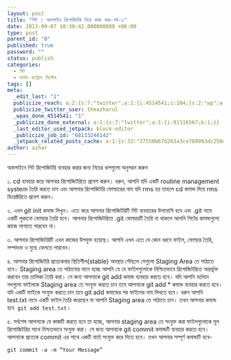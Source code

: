 ```yaml
---
layout: post
title: "গিট : অফলাইন রিপোজিটরি নিয়ে কাজ করা-পর্ব-৩"
date: 2013-09-07 10:30:42.000000000 +06:00
type: post
parent_id: "0"
published: true
password: ""
status: publish
categories:
  - গিট
  - ভার্সন কন্ট্রোল সিস্টেম
tags: []
meta:
  _edit_last: "1"
  publicize_reach: a:2:{s:7:"twitter";a:1:{i:4514541;i:104;}s:2:"wp";a:1:{i:0;i:2;}}
  publicize_twitter_user: theazharul
  _wpas_done_4514541: "1"
  _publicize_done_external: a:1:{s:7:"twitter";a:1:{i:91116567;b:1;}}
  _last_editor_used_jetpack: block-editor
  _publicize_job_id: "68133246142"
  _jetpack_related_posts_cache: a:1:{s:32:"37550b67d263a3ce789993dc25046c5f";a:2:{s:7:"expires";i:1643268257;s:7:"payload";a:4:{i:0;a:1:{s:2:"id";i:7;}i:1;a:1:{s:2:"id";i:194;}i:2;a:1:{s:2:"id";i:112;}i:3;a:1:{s:2:"id";i:109;}}}}
author: azhar
---
```


অফলাইনে গিট রিপোজিটরি ব্যবহার করার জন্য নিচের ধাপগুলো অনুসরন করুন

১. cd ব্যবহার করে আপনার রিপোজিটরিতে প্রবেশ করুন। ধরুন, আপনি যদি একটি routine management system তৈরি করতে চান এবং আপনার রিপোজিটরি ফোল্ডারের নাম যদি rms হয় তাহলে cd কমান্ড দিয়ে rms ডিরেক্টরিতে প্রবেশ করুন।

২. এখন git init কমান্ড লিখুন। এতে করে আপনার রিপোজিটরিটি গিট ব্যবহারের উপযোগি হবে এবং .git নামে একটি লুকানো ফোল্ডার তৈরি হবে। আপনার রিপোজিটরিতে .git ফোল্ডারটি তৈরি না থাকলে আপনি গিটের কমান্ডগুলো কাজে লাগাতে পারবেন না।

৩. আপনার রিপোজিটরিটি এখন কাজের উপযুক্ত হয়েছে। আপনি এখন এতে যে কোন ধরনে ফাইল, ফোল্ডার তৈরি, সম্পাদনা ও মুছে ফেলতে পারবেন।

৪. আপনার রিপোজিটরি প্রত্যেকবার স্থিতিশীল(stable) অবস্থায় পৌছলে সেগুলো Staging Area তে পাঠাতে হবে। Staging area তে পাঠানোর মানে হচ্ছে আপনি যে যে ফাইলগুলোকে নিশ্চিতভাবে রিপোজিটরিতে অন্তর্ভুক্ত করবেন তার তালিকা তৈরি করা। সে জন্য আপনাকে git add কমান্ড ব্যবহার করতে হবে। যদি আপনি বর্তমান সবগুলো ফাইলকে Staging area তে সংযুক্ত করতে চান তবে আপনাকে git add \* কমান্ড ব্যবহার করতে হবে। যদি একটি ফাইকে সংযুক্ত করতে চান তবে git add কমান্ডের পর ফাইলের নাম লিখতে হবে। ধরুন আপনি test.txt নামে একটি ফাইল তৈরি করেছেন যা আপনি Staging area তে পাঠাতে চান। তখন আপনার কমান্ড হবে  `git add test.txt`।

৫. সর্বশেষ আপনাকে যে কাজটি করতে হবে তা হচ্ছে, আপনার staging area তে সংযুক্ত করা ফাইলগুলোকে মূল রিপোজিটরির সাথে নিশ্চতভাবে সংযুক্ত করা। সে জন্য আপনাকে git commit কমান্ডটি ব্যবহার করতে হবে। আপনাকে প্রত্যেক commit এর সাথে একটি বার্তা সংযুক্ত করে দিতে হবে। তখন আপনার সম্পূর্ণ কমান্ডটি হবে-

`git commit -a -m “Your Message”`
